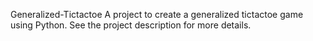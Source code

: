 Generalized-Tictactoe
A project to create a generalized tictactoe game using Python.  See the project description for more details.

